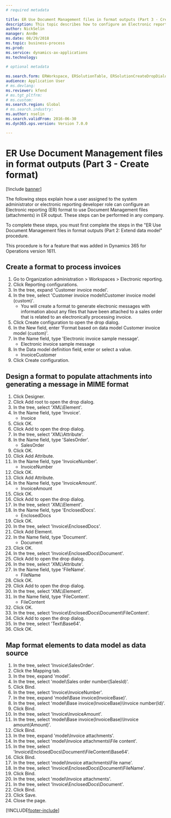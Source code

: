 ```yaml
--- 
# required metadata 
 
title: ER Use Document Management files in format outputs (Part 3 - Create format)
description: This topic describes how to configure an Electronic reporting format to use Document Management files in ER output. (Part 3)
author: NickSelin
manager: AnnBe 
ms.date: 08/29/2018
ms.topic: business-process 
ms.prod:  
ms.service: dynamics-ax-applications 
ms.technology:  
 
# optional metadata 
 
ms.search.form: ERWorkspace, ERSolutionTable, ERSolutionCreateDropDialog, EROperationDesigner, ERComponentTypeDropDialog   
audience: Application User 
# ms.devlang:  
ms.reviewer: kfend
# ms.tgt_pltfrm:  
# ms.custom:  
ms.search.region: Global
# ms.search.industry: 
ms.author: nselin
ms.search.validFrom: 2016-06-30 
ms.dyn365.ops.version: Version 7.0.0

---
```


# ER Use Document Management files in format outputs (Part 3 - Create format)

[!include [banner](../../includes/banner.md)]

The following steps explain how a user assigned to the system administrator or electronic reporting developer role can configure an Electronic reporting (ER) format to use Document Management files (attachments) in ER output. These steps can be performed in any company.

To complete these steps, you must first complete the steps in the "ER Use Document Management files in format outputs (Part 2: Extend data model" procedure.

This procedure is for a feature that was added in Dynamics 365 for Operations version 1611.


## Create a format to process invoices
1. Go to Organization administration > Workspaces > Electronic reporting.
2. Click Reporting configurations.
3. In the tree, expand 'Customer invoice model'.
4. In the tree, select 'Customer invoice model\Customer invoice model (custom)'.
    * You will create a format to generate electronic messages with information about any files that have been attached to a sales order that is related to an electronically processing invoice.  
5. Click Create configuration to open the drop dialog.
6. In the New field, enter 'Format based on data model Customer invoice model (custom)'.
7. In the Name field, type 'Electronic invoice sample message'.
    * Electronic invoice sample message  
8. In the Data model definition field, enter or select a value.
    * InvoiceCustomer  
9. Click Create configuration.

## Design a format to populate attachments into generating a message in MIME format
1. Click Designer.
2. Click Add root to open the drop dialog.
3. In the tree, select 'XML\Element'.
4. In the Name field, type 'Invoice'.
    * Invoice  
5. Click OK.
6. Click Add to open the drop dialog.
7. In the tree, select 'XML\Attribute'.
8. In the Name field, type 'SalesOrder'.
    * SalesOrder  
9. Click OK.
10. Click Add Attribute.
11. In the Name field, type 'InvoiceNumber'.
    * InvoiceNumber  
12. Click OK.
13. Click Add Attribute.
14. In the Name field, type 'InvoiceAmount'.
    * InvoiceAmount  
15. Click OK.
16. Click Add to open the drop dialog.
17. In the tree, select 'XML\Element'.
18. In the Name field, type 'EnclosedDocs'.
    * EnclosedDocs  
19. Click OK.
20. In the tree, select 'Invoice\EnclosedDocs'.
21. Click Add Element.
22. In the Name field, type 'Document'.
    * Document  
23. Click OK.
24. In the tree, select 'Invoice\EnclosedDocs\Document'.
25. Click Add to open the drop dialog.
26. In the tree, select 'XML\Attribute'.
27. In the Name field, type 'FileName'.
    * FileName  
28. Click OK.
29. Click Add to open the drop dialog.
30. In the tree, select 'XML\Element'.
31. In the Name field, type 'FileContent'.
    * FileContent  
32. Click OK.
33. In the tree, select 'Invoice\EnclosedDocs\Document\FileContent'.
34. Click Add to open the drop dialog.
35. In the tree, select 'Text\Base64'.
36. Click OK.

## Map format elements to data model as data source
1. In the tree, select 'Invoice\SalesOrder'.
2. Click the Mapping tab.
3. In the tree, expand 'model'.
4. In the tree, select 'model\Sales order number(SalesId)'.
5. Click Bind.
6. In the tree, select 'Invoice\InvoiceNumber'.
7. In the tree, expand 'model\Base invoice(InvoiceBase)'.
8. In the tree, select 'model\Base invoice(InvoiceBase)\Invoice number(Id)'.
9. Click Bind.
10. In the tree, select 'Invoice\InvoiceAmount'.
11. In the tree, select 'model\Base invoice(InvoiceBase)\Invoice amount(Amount)'.
12. Click Bind.
13. In the tree, expand 'model\Invoice attachments'.
14. In the tree, select 'model\Invoice attachments\File content'.
15. In the tree, select 'Invoice\EnclosedDocs\Document\FileContent\Base64'.
16. Click Bind.
17. In the tree, select 'model\Invoice attachments\File name'.
18. In the tree, select 'Invoice\EnclosedDocs\Document\FileName'.
19. Click Bind.
20. In the tree, select 'model\Invoice attachments'.
21. In the tree, select 'Invoice\EnclosedDocs\Document'.
22. Click Bind.
23. Click Save.
24. Close the page.



[!INCLUDE[footer-include](../../../../includes/footer-banner.md)]